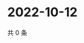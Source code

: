 # 2022-10-12

共 0 条

<!-- BEGIN WEIBO -->
<!-- 最后更新时间 Wed Oct 12 2022 17:24:20 GMT+0800 (China Standard Time) -->

<!-- END WEIBO -->
